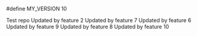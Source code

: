 #define MY_VERSION 10

Test repo
Updated by feature 2
Updated by feature 7
Updated by feature 6
Updated by feature 9
Updated by feature 8
Updated by feature 10
